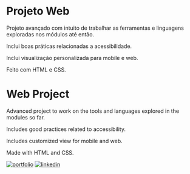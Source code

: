 
# Projeto Web 

Projeto avançado com intuito de trabalhar as ferramentas e linguagens exploradas nos módulos até então.

Inclui boas práticas relacionadas a acessibilidade.

Inclui visualização personalizada para mobile e web.

Feito com HTML e CSS.

# Web Project

Advanced project to work on the tools and languages explored in the modules so far.

Includes good practices related to accessibility.

Includes customized view for mobile and web.

Made with HTML and CSS.



[![portfolio](https://img.shields.io/badge/my_portfolio-000?style=for-the-badge&logo=ko-fi&logoColor=white)](https://github.com/thpgoncalves)
[![linkedin](https://img.shields.io/badge/linkedin-0A66C2?style=for-the-badge&logo=linkedin&logoColor=white)](https://www.linkedin.com/in/thiago-pereira-goncalves/)


